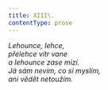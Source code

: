 ```yaml
---
title: XIII\.
contentType: prose
---
```


_Lehounce, lehce,  
přelehce vítr vane  
a lehounce zase mizí.  
Já sám nevím, co si myslím,  
ani vědět netoužím._
